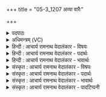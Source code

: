 +++
title = "05-3_1207 अव्या वारैः"

+++
<details><summary>पदपाठः</summary>

अ꣡व्याः꣢꣯। वा꣡रैः꣢꣯। प꣡रि꣢꣯। प्रि꣣य꣢म्। ह꣡रि꣢꣯म्। हि꣣न्वन्ति। अ꣡द्रि꣢꣯भिः। अ। द्रि꣣भिः। प꣡व꣢꣯मानम्। म꣣धुश्चु꣡त꣢म्। म꣣धु। श्चु꣡त꣢꣯म्। १२०७।
</details>

<details><summary>अधिमन्त्रम् (VC)</summary>

- पवमानः सोमः
- उचथ्य आङ्गिरसः
- गायत्री
- षड्जः
</details>

<details><summary>हिन्दी : आचार्य रामनाथ वेदालंकार - विषयः</summary>

अगले मन्त्र में यह कथन है कि कैसे परमेश्वर का किस प्रकार साक्षात्कार करना चाहिए।
</details>

<details><summary>हिन्दी : आचार्य रामनाथ वेदालंकार - पदार्थः</summary>

पदार्थान्वयभाषाः -  (प्रियम्) उपासकों के प्यारे, (हरिम्) दुःखों को हरनेवाले, (पवमानम्) हृदय को पवित्र करनेवाले, (मधुश्चुतम्) आनन्द को परिस्रुत करनेवाले सोम परमात्मा को,उपासक जन (अव्याः वारैः) चित्तभूमि के विक्षेप का निवारण करनेवाले उपायों से और (अद्रिभिः) ध्यानरूप सिल-बट्टों से (परिहिन्वन्ति) अपने आत्मा में प्रेषित करते हैं अर्थात् उसका साक्षात्कार करते हैं ॥३॥
</details>

<details><summary>हिन्दी : आचार्य रामनाथ वेदालंकार - भावार्थः</summary>

भावार्थभाषाः -  योग के विघ्नरूप व्याधि,स्त्यान,संशय आदि तथा दुःख,दौर्मनस्य आदि का निवारण करके ध्यान द्वारा परमात्मा का साक्षात्कार करके सबको आनन्द-रस की धारा में स्नान करना चाहिए ॥३॥
</details>

<details><summary>संस्कृत : आचार्य रामनाथ वेदालंकार - विषयः</summary>

अथ कीदृशः परमेश्वरः कथं साक्षात्करणीय इत्याह।
</details>

<details><summary>संस्कृत : आचार्य रामनाथ वेदालंकार - पदार्थः</summary>

पदार्थान्वयभाषाः -  (प्रियम्) उपासकानां प्रेमास्पदम्, (हरिम्) दुःखानां हर्तारम्, (पवमानम्) हृदयं पवित्रयन्तम्, (मधुश्चुतम्) आनन्दस्राविणम् सोमं परमात्मानम्,उपासकाः जनाः (अव्याः वारैः) चित्तभूमेः विक्षेपनिवारणोपायैः (अद्रिभिः) ध्यानरूपैः पेषणसाधनैश्च (परिहिन्वन्ति) स्वात्मनि प्रेषयन्ति,परिपश्यन्तीत्यर्थः ॥३॥
</details>

<details><summary>संस्कृत : आचार्य रामनाथ वेदालंकार - भावार्थः</summary>

भावार्थभाषाः -  योगविघ्नभूतान् व्याधिस्त्यानसंशयादीन् दुःखदौर्मनस्यादींश्च विनिवार्य ध्यानद्वारा परमात्मानं साक्षात्कृत्य सर्वैरानन्दवारिधारायां स्नातव्यम् ॥३॥
</details>

<details><summary>संस्कृत : आचार्य रामनाथ वेदालंकार - पादटिप्पनी</summary>

टिप्पणी:   १. ऋ० ९।५०।३,‘अव्या वारैः’ इत्यत्र ‘अव्यो॒ वारे॒’ इति पाठः।
</details>